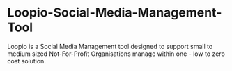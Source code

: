 # Loopio-Social-Media-Management-Tool
Loopio is a Social Media Management tool designed to support small to medium sized Not-For-Profit Organisations manage within one - low to zero cost solution. 
